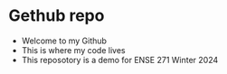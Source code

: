 # Gethub repo 

- Welcome to  my Github 
- This is where my code lives
- This reposotory is a demo for ENSE 271 Winter 2024